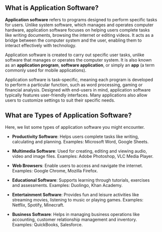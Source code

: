 ## What is Application Software?

**Application software** refers to programs designed to perform specific tasks for users. Unlike system software, which manages and operates computer hardware, application software focuses on helping users complete tasks like writing documents, browsing the internet or editing videos. It acts as a bridge between the computer system and the user, enabling them to interact effectively with technology.

Application software is created to carry out specific user tasks, unlike software that manages or operates the computer system. It is also known as an **application program**, **software application**, or simply an **app** (a term commonly used for mobile applications).

Application software is task-specific, meaning each program is developed to perform a particular function, such as word processing, gaming or financial analysis. Designed with end-users in mind, application software typically features user-friendly interfaces. Many applications also allow users to customize settings to suit their specific needs.

## What are Types of Application Software?

Here, we list some types of application software you might encounter.

- **Productivity Software**:  Helps users complete tasks like writing, calculating and planning. Examples: Microsoft Word, Google Sheets.

- **Multimedia Software**: Used for creating, editing and viewing audio, video and image files. Examples: Adobe Photoshop, VLC Media Player.

- **Web Browsers**: Enable users to access and navigate the internet. Examples: Google Chrome, Mozilla Firefox.

- **Educational Software**: Supports learning through tutorials, exercises and assessments. Examples: Duolingo, Khan Academy.

- **Entertainment Software**: Provides fun and leisure activities like streaming movies, listening to music or playing games. Examples: Netflix, Spotify, Minecraft.

- **Business Software**: Helps in managing business operations like accounting, customer relationship management and inventory. Examples: QuickBooks, Salesforce.






